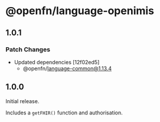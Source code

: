 # @openfn/language-openimis

## 1.0.1

### Patch Changes

- Updated dependencies [12f02ed5]
  - @openfn/language-common@1.13.4

## 1.0.0

Initial release.

Includes a `getFHIR()` function and authorisation.
